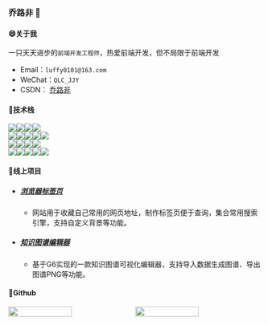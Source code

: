 ### 乔路非 👋

#### 😄关于我
一只天天进步的`前端开发工程师`，热爱前端开发，但不局限于前端开发

- Email：`luffy0101@163.com`
- WeChat：`QLC_JJY`
- CSDN： [乔路非](https://blog.csdn.net/qq_40731976)

#### 🤩技术栈

<div style="display:flex">

<img src="https://img.shields.io/badge/Code-JavaScript-informational?style=flat&logo=JavaScript&logoColor=white&color=F7DF1E"/>

<img src="https://img.shields.io/badge/Code-TypeScript-informational?style=flat&logo=TypeScript&logoColor=white&color=007acc" />

<img src="https://img.shields.io/badge/Code-Vue.js-informational?style=flat&logo=vue.js&logoColor=white&color=4FC08D" />

<img src="https://img.shields.io/badge/Code-React-informational?style=flat&logo=react&logoColor=white&color=61DAFB" />

</div>
<div style="display:flex">


<img src="https://img.shields.io/badge/UI-Element-informational?style=flat&logo=element&logoColor=white&color=409eff" />

<img src="https://img.shields.io/badge/UI-Vuetify-informational?style=flat&logo=vuetify&logoColor=white&color=1867C0" />

<img src="https://img.shields.io/badge/UI-Layui-informational?style=flat&logo=Layui&logoColor=white&color=393C48" />

<img src="https://img.shields.io/badge/UI-Echarts-informational?style=flat&logo=Echarts&logoColor=white&color=AA344D" />

<img src="https://img.shields.io/badge/UI-G6-informational?style=flat&logo=G6&logoColor=white&color=7751F6" />

</div>
<div style="display:flex">

<img src="https://img.shields.io/badge/Code-Node.js-informational?style=flat&logo=Node.js&logoColor=white&color=339933" />

<img src="https://img.shields.io/badge/Code-Python-informational?style=flat&logo=Python&logoColor=white&color=3776AB" />

<img src="https://img.shields.io/badge/Code-Java-informational?style=flat&logo=Java&logoColor=white&color=007396" />

<img src="https://img.shields.io/badge/Code-MySQL-informational?style=flat&logo=MySQL&logoColor=white&color=4479A1" />

</div>
<div style="display:flex">

<img src="https://img.shields.io/badge/其它-ES6-informational?style=flat&logo=ES6&logoColor=white&color=F5DC1F" />

<img src="https://img.shields.io/badge/其它-ESLint-informational?style=flat&logo=ES&logoColor=white&color=4B32C3" />

<img src="https://img.shields.io/badge/其它-Less-informational?style=flat&logo=Less&logoColor=white&color=1D365D" />

<img src="https://img.shields.io/badge/其它-Webpack-informational?style=flat&logo=Es&logoColor=white&color=8DD6F9" />

<img src="https://img.shields.io/badge/其它-微信小程序-informational?style=flat&logo=Es&logoColor=white&color=7BB32E" />

</div>


#### 🤗线上项目

- ##### [浏览器标签页](http://postacode.cn/#/)
  - 网站用于收藏自己常用的网页地址，制作标签页便于查询，集合常用搜索引擎，支持自定义背景等功能。
- ##### [知识图谱编辑器](http://175.24.122.85:1030/)
  - 基于G6实现的一款知识图谱可视化编辑器，支持导入数据生成图谱、导出图谱PNG等功能。


#### 🧐Github
<div style="display:flex;align-items:flex-end">

<img src= "https://github-readme-stats.vercel.app/api/top-langs/?username=qiaolufei&layout=compact&theme=dark" style="width:50%;"/>

<img src="https://github-readme-stats.vercel.app/api?username=qiaolufei&show_icons=true&theme=dark" style="width:50%"/>

</div>
